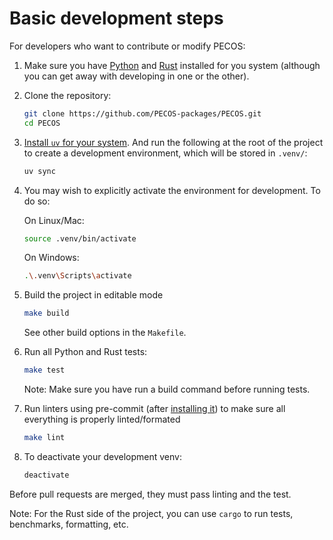 # Basic development steps

For developers who want to contribute or modify PECOS:

1. Make sure you have [Python](https://www.python.org/downloads/) and [Rust](https://www.rust-lang.org/tools/install) installed for you system (although you can get away with developing in one or the other).

2. Clone the repository:
   ```sh
   git clone https://github.com/PECOS-packages/PECOS.git
   cd PECOS
   ```

3. [Install `uv` for your system](https://docs.astral.sh/uv/getting-started/installation/).
   And run the following at the root of the project to create a development environment, which will be stored in `.venv/`:

   ```sh
   uv sync
   ```

4. You may wish to explicitly activate the environment for development. To do so:

    On Linux/Mac:
    ```sh
    source .venv/bin/activate
    ```

    On Windows:
    ```sh
    .\.venv\Scripts\activate
    ```

5. Build the project in editable mode
    ```sh
   make build
   ```
   See other build options in the `Makefile`.

6. Run all Python and Rust tests:
   ```sh
   make test
   ```
   Note: Make sure you have run a build command before running tests.

7. Run linters using pre-commit (after [installing it](https://pre-commit.com/)) to make sure all everything is properly linted/formated
   ```sh
   make lint
   ```

8. To deactivate your development venv:
    ```sh
    deactivate
    ```

Before pull requests are merged, they must pass linting and the test.

Note: For the Rust side of the project, you can use `cargo` to run tests, benchmarks, formatting, etc.
